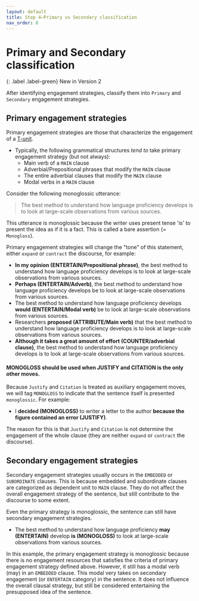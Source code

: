 ```yaml
---
layout: default
title: Step 4–Primary vs Secondary classification
nav_order: 8
---
```


# Primary and Secondary classification

{: .label .label-green}
New in Version 2



After identifying engagement strategies, classify them into `Primary` and `Secondary` engagement strategies.


## Primary engagement strategies

Primary engagement strategies are those that characterize the engagement of a [T-unit](1_Basic_grammar#terminal-unit-t-unit).  

- Typically, the following grammatical structures *tend to* take primary engagement strategy (but not always):
  - Main verb of a `MAIN` clause
  - Adverbial/Prepositional phrases that modify the `MAIN` clause
  - The entire adverbial clauses that modify the `MAIN` clause
  - Modal verbs in a `MAIN` clause

Consider the following monoglossic utterance:

> The best method to understand how language proficiency develops is to look at large-scale observations from various sources.

This utterance is monoglossic because the writer uses present tense 'is' to present the idea as if it is a fact. This is called a bare assertion (= `Monogloss`).


Primary engagement strategies will change the "tone" of this statement, either `expand` or `contract` the discourse, for example:

- **In my opinion (ENTERTAIN/Prepositional phrase)**, the best method to understand how language proficiency develops is to look at large-scale observations from various sources.
- **Perhaps (ENTERTAIN/Adverb)**, the best method to understand how language proficiency develops be to look at large-scale observations from various sources.
- The best method to understand how language proficiency develops **would (ENTERTAIN/Modal verb)** be to look at large-scale observations from various sources.
- Researchers **proposed (ATTRIBUTE/Main verb)** that the best method to understand how language proficiency develops is to look at large-scale observations from various sources.
- **Although it takes a great amount of effort (COUNTER/adverbial clause)**, the best method to understand how language proficiency develops is to look at large-scale observations from various sources.

#### MONOGLOSS should be used when JUSTIFY and CITATION is the only other moves.

Because `Justify` and `Citation` is treated as auxiliary engagement moves, we will tag `MONOGLOSS` to indicate that the sentence itself is presented `monoglossic`. For example:

- I **decided (MONOGLOSS)** to writer a letter to the author **because the figure contained an error (JUSTIFY)**.

The reason for this is that `Justify` and `Citation` is not determine the engagement of the whole clause (they are neither `expand` or `contract` the discourse).

## Secondary engagement strategies

Secondary engagement strategies usually occurs in the `EMBEDDED` or `SUBORDINATE` clauses. This is because embedded and subordinate clauses are categorized as dependent unit to `MAIN` clause.
They do not affect the overall engagement strategy of the sentence, but still contribute to the discourse to some extent.

Even the primary strategy is monoglossic, the sentence can still have secondary engagement strategies.

- The best method to understand how language proficiency **may (ENTERTAIN)** develop **is (MONOGLOSS)** to look at large-scale observations from various sources.

In this example, the primary engagement strategy is monoglossic because there is no engagement resources that satisfies the criteria of primary engagement strategy defined above. However, it still has a modal verb (may) in an `EMBEDDED` clause. This modal very takes on secondary engagement (or `ENTERTAIN` category) in the sentence. It does not influence the overall clausal strategy, but still be considered entertaining the presupposed idea of the sentence.
